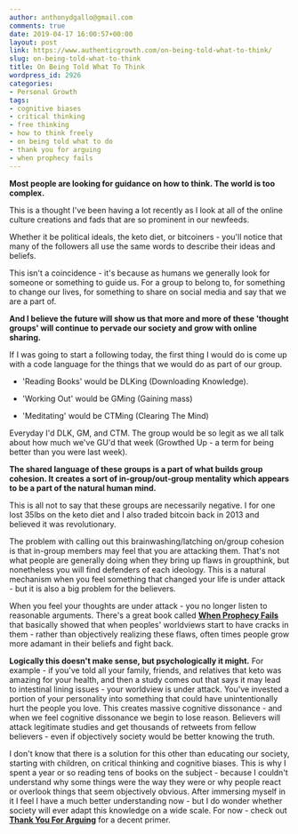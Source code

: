 ```yaml
---
author: anthonydgallo@gmail.com
comments: true
date: 2019-04-17 16:00:57+00:00
layout: post
link: https://www.authenticgrowth.com/on-being-told-what-to-think/
slug: on-being-told-what-to-think
title: On Being Told What To Think
wordpress_id: 2926
categories:
- Personal Growth
tags:
- cognitive biases
- critical thinking
- free thinking
- how to think freely
- on being told what to do
- thank you for arguing
- when prophecy fails
---
```


**Most people are looking for guidance on how to think. The world is too complex.**




This is a thought I've been having a lot recently as I look at all of the online culture creations and fads that are so prominent in our newfeeds.




Whether it be political ideals, the keto diet, or bitcoiners - you'll notice that many of the followers all use the same words to describe their ideas and beliefs.




This isn't a coincidence - it's because as humans we generally look for someone or something to guide us. For a group to belong to, for something to change our lives, for something to share on social media and say that we are a part of.




**And I believe the future will show us that more and more of these 'thought groups' will continue to pervade our society and grow with online sharing.**




If I was going to start a following today, the first thing I would do is come up with a code language for the things that we would do as part of our group.






 	
  * 'Reading Books' would be DLKing (Downloading Knowledge).

 	
  * 'Working Out' would be GMing (Gaining mass)

 	
  * 'Meditating' would be CTMing (Clearing The Mind)




Everyday I'd DLK, GM, and CTM. The group would be so legit as we all talk about how much we've GU'd that week (Growthed Up - a term for being better than you were last week).




**The shared language of these groups is a part of what builds group cohesion. It creates a sort of in-group/out-group mentality which appears to be a part of the natural human mind.**




This is all not to say that these groups are necessarily negative. I for one lost 35lbs on the keto diet and I also traded bitcoin back in 2013 and believed it was revolutionary.




The problem with calling out this brainwashing/latching on/group cohesion is that in-group members may feel that you are attacking them. That's not what people are generally doing when they bring up flaws in groupthink, but nonetheless you will find defenders of each ideology. This is a natural mechanism when you feel something that changed your life is under attack - but it is also a big problem for the believers.




When you feel your thoughts are under attack - you no longer listen to reasonable arguments. There's a great book called **[When Prophecy Fails](https://amzn.to/2XeigYB)** that basically showed that when peoples' worldviews start to have cracks in them - rather than objectively realizing these flaws, often times people grow more adamant in their beliefs and fight back.




**Logically this doesn't make sense, but psychologically it might.** For example - if you've told all your family, friends, and relatives that keto was amazing for your health, and then a study comes out that says it may lead to intestinal lining issues - your worldview is under attack. You've invested a portion of your personality into something that could have unintentionally hurt the people you love. This creates massive cognitive dissonance - and when we feel cognitive dissonance we begin to lose reason. Believers will attack legitimate studies and get thousands of retweets from fellow believers - even if objectively society would be better knowing the truth.




I don't know that there is a solution for this other than educating our society, starting with children, on critical thinking and cognitive biases. This is why I spent a year or so reading tens of books on the subject - because I couldn't understand why some things were the way they were or why people react or overlook things that seem objectively obvious. After immersing myself in it I feel I have a much better understanding now - but I do wonder whether society will ever adapt this knowledge on a wide scale. For now - check out [**Thank You For Arguing**](https://amzn.to/2XcgaII) for a decent primer.
